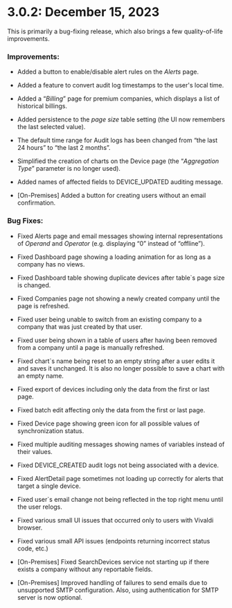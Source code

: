 # 3.0.2: December 15, 2023

This is primarily a bug-fixing release, which also brings a few quality-of-life improvements.

### Improvements:

* Added a button to enable/disable alert rules on the *Alerts* page. 

* Added a feature to convert audit log timestamps to the user's local time.

* Added a “*Billing*” page for premium companies, which displays a list of historical billings. 

* Added persistence to the *page size* table setting (the UI now remembers the last selected value).

* The default time range for Audit logs has been changed from “the last 24 hours” to “the last 2 months”.

* Simplified the creation of charts on the Device page (the “*Aggregation Type*” parameter is no longer used).

* Added names of affected fields to DEVICE_UPDATED auditing message.

* [On-Premises] Added a button for creating users without an email confirmation.

### Bug Fixes:

* Fixed Alerts page and email messages showing internal representations of *Operand* and *Operator* (e.g. displaying “0” instead of “offline”).

* Fixed Dashboard page showing a loading animation for as long as a company has no views.

* Fixed Dashboard table showing duplicate devices after table`s page size is changed.

* Fixed Companies page not showing a newly created company until the page is refreshed.

* Fixed user being unable to switch from an existing company to a company that was just created by that user.

* Fixed user being shown in a table of users after having been removed from a company until a page is manually refreshed.

* Fixed chart`s name being reset to an empty string after a user edits it and saves it unchanged. It is also no longer possible to save a chart with an empty name.

* Fixed export of devices including only the data from the first or last page.

* Fixed batch edit affecting only the data from the first or last page.

* Fixed Device page showing green icon for all possible values of synchronization status.

* Fixed multiple auditing messages showing names of variables instead of their values.

* Fixed DEVICE_CREATED audit logs not being associated with a device.

* Fixed AlertDetail page sometimes not loading up correctly for alerts that target a single device.

* Fixed user`s email change not being reflected in the top right menu until the user relogs.

* Fixed various small UI issues that occurred only to users with Vivaldi browser.

* Fixed various small API issues (endpoints returning incorrect status code, etc.)

* [On-Premises] Fixed SearchDevices service not starting up if there exists a company without any reportable fields.

* [On-Premises] Improved handling of failures to send emails due to unsupported SMTP configuration. Also, using authentication for SMTP server is now optional.